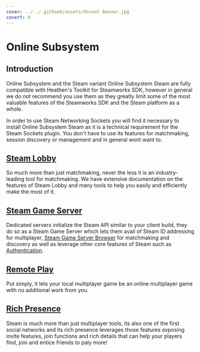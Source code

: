 ```yaml
---
cover: ../../.gitbook/assets/Unreal Banner.jpg
coverY: 0
---
```


# Online Subsystem

## Introduction

Online Subsystem and the Steam variant Online Subsystem Steam are fully compatible with Heathen's Toolkit for Steamworks SDK, however in general we do not recommend you use them as they greatly limit some of the most valuable features of the Steamworks SDK and the Steam platform as a whole.

In order to use Steam Networking Sockets you will find it necessary to install Online Subsystem Steam as it is a technical requirement for the Steam Sockets plugin. You don't have to use its features for matchmaking, session discovery or management and in general wont want to.

## [Steam Lobby](../../company/steam/steamworks/multiplayer/matchmaking-tools.md)

So much more than just matchmaking, never the less it is an industry-leading tool for matchmaking. We have extensive documentation on the features of Steam Lobby and many tools to help you easily and efficiently make the most of it.

## [Steam Game Server](../../company/steam/steamworks/multiplayer/game-server-browser/)

Dedicated servers initialize the Steam API similar to your client build, they do so as a Steam Game Server which lets them avail of Steam ID addressing for multiplayer, [Steam Game Server Browser](../../company/steam/steamworks/multiplayer/game-server-browser/server-browser.md) for matchmaking and discovery as well as leverage other core features of Steam such as [Authentication](../../company/steam/steamworks/multiplayer/authentication.md).

## [Remote Play](../../steam/remote-play.md)

Put simply, it lets your local multiplayer game be an online multiplayer game with no additional work from you.

## [Rich Presence](../../company/steam/steamworks/multiplayer/rich-presence.md)

Steam is much more than just multiplayer tools, its also one of the first social networks and its rich presence leverages those features exposing invite features, join functions and rich details that can help your players find, join and entice friends to paly more!
